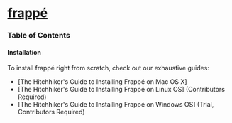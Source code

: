 <a href="https://frappe.io">
   <h1>frappé</h1>
</a>

### Table of Contents
#### Installation
To install frappé right from scratch, check out our exhaustive guides:
* [The Hitchhiker's Guide to Installing Frappé on Mac OS X]
* [The Hitchhiker's Guide to Installing Frappé on Linux OS] (Contributors Required)
* [The Hitchhiker's Guide to Installing Frappé on Windows OS] (Trial, Contributors Required)